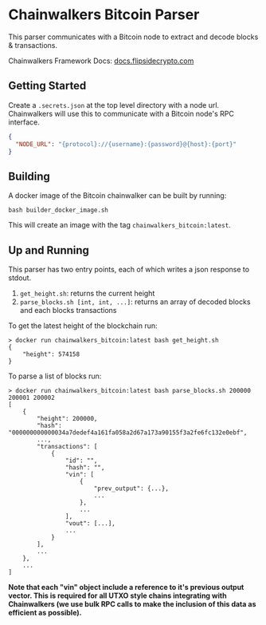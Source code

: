 # Chainwalkers Bitcoin Parser

This parser communicates with a Bitcoin node to extract and decode blocks & transactions.

Chainwalkers Framework Docs: [docs.flipsidecrypto.com](https://docs.flipsidecrypto.com)

## Getting Started

Create a `.secrets.json` at the top level directory with a node url. Chainwalkers will use this to communicate with a Bitcoin node's RPC interface.

```json
{
  "NODE_URL": "{protocol}://{username}:{password}@{host}:{port}"
}
```

## Building

A docker image of the Bitcoin chainwalker can be built by running:

```shell
bash builder_docker_image.sh
```

This will create an image with the tag `chainwalkers_bitcoin:latest`.

## Up and Running

This parser has two entry points, each of which writes a json response to stdout.

1. `get_height.sh`: returns the current height
2. `parse_blocks.sh [int, int, ...]`: returns an array of decoded blocks and each blocks transactions

To get the latest height of the blockchain run:

```shell
> docker run chainwalkers_bitcoin:latest bash get_height.sh
{
    "height": 574158
}
```

To parse a list of blocks run:

```shell
> docker run chainwalkers_bitcoin:latest bash parse_blocks.sh 200000 200001 200002
[
    {
        "height": 200000,
        "hash": "000000000000034a7dedef4a161fa058a2d67a173a90155f3a2fe6fc132e0ebf",
        ...,
        "transactions": [
            {
                "id": "",
                "hash": "",
                "vin": [
                    {
                        "prev_output": {...},
                        ...
                    },
                    ...
                ],
                "vout": [...],
                ...
            }
        ],
        ...
    },
    ...
]
```

**Note that each "vin" object include a reference to it's previous output vector. This is required for all UTXO style chains integrating with Chainwalkers (we use bulk RPC calls to make the inclusion of this data as efficient as possible).**
